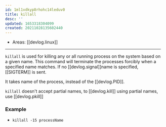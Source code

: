 ```yaml
---
id: 1ml1vdkyp8rhohc14leduv0
title: killall
desc: ''
updated: 1653318304099
created: 20211028135602440
---
```


- Areas: [[devlog.linux]]

---

`killall` is used for killing any or all running process on the system based on a given name. This command will terminate the processes forcibly when a specified name matches. If no [[devlog.signal]]name is specified, [[SIGTERM]] is sent.

It takes name of the process, instead of the [[devlog.PID]].

`killall` doesn't accept partial names, to [[devlog.kill]] using partial names, use [[devlog.pkill]]

### Example

- `killall -15 processName`
